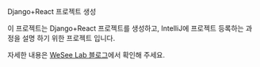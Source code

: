 Django+React 프로젝트 생성

이 프로젝트는 Django+React 프로젝트를 생성하고, IntelliJ에 프로젝트 등록하는 과정을 설명 하기 위한 프로젝트 입니다.

자세한 내용은 [WeSee Lab 블로그](https://litlhope.github.io/develop/create-django-react-project/)에서 확인해 주세요.

